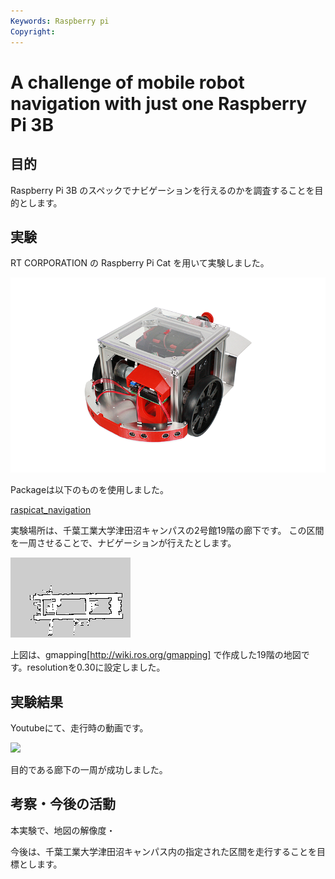 ```yaml
---
Keywords: Raspberry pi
Copyright: 
---
```


# A challenge of mobile robot navigation with just one Raspberry Pi 3B

## 目的

Raspberry Pi 3B のスペックでナビゲーションを行えるのかを調査することを目的とします。


## 実験
RT CORPORATION の Raspberry Pi Cat を用いて実験しました。

![](Raspberry-Pi-Cat.png)

Packageは以下のものを使用しました。


[raspicat_navigation](https://github.com/uhobeike/raspicat_navigation)

実験場所は、千葉工業大学津田沼キャンパスの2号館19階の廊下です。
この区間を一周させることで、ナビゲーションが行えたとします。

![19階地図](AnyConv.com__2_19.png)

上図は、gmapping[http://wiki.ros.org/gmapping] で作成した19階の地図です。resolutionを0.30に設定しました。
## 実験結果

Youtubeにて、走行時の動画です。

[![](https://img.youtube.com/vi/tmFjHElCXa8/0.jpg)](https://www.youtube.com/watch?v=tmFjHElCXa8)

目的である廊下の一周が成功しました。

## 考察・今後の活動

本実験で、地図の解像度・

今後は、千葉工業大学津田沼キャンパス内の指定された区間を走行することを目標とします。
